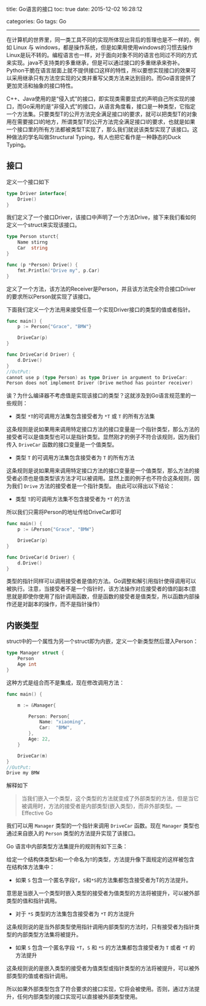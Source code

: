 title: Go语言的接口
toc: true
date: 2015-12-02 16:28:12

categories: Go
tags: Go

---
在计算机的世界里，同一类工具不同的实现所体现出背后的哲理也是不一样的，例如 Linux 与 windows，都是操作系统，但是如果用使用windows的习惯去操作Linux是玩不转的。编程语言也一样，对于面向对象不同的语言也同过不同的方式来实现。java不支持类的多重继承，但是可以通过接口的多重继承来弥补。Python干脆在语言层面上就不提供接口这样的特性，所以要想实现接口的效果可以采用继承只有方法空实现的父类并重写父类方法来达到目的。而Go语言提供了更加灵活和抽象的接口特性。

C++、Java使用的是“侵入式”的接口，即实现类需要显式的声明自己所实现的接口，而Go采用的是“非侵入式”的接口，从语言角度看，接口是一种类型，它指定一个方法集。只要类型T的公开方法完全满足接口I的要求，就可以把类型T的对象用在需要接口I的地方，所谓类型T的公开方法完全满足接口I的要求，也就是如果一个接口里的所有方法都被类型T实现了，那么我们就说该类型实现了该接口。这种做法的学名叫做Structural Typing，有人也把它看作是一种静态的Duck Typing。
## 接口 ##

定义一个接口如下
```go
type Driver interface{
    Drive()
}
```
我们定义了一个接口Driver，该接口中声明了一个方法Drive，接下来我们看如何定义一个struct来实现该接口。

```go
type Person sturct{
    Name stirng
    Car  string
}

func (p *Person) Drive() {
    fmt.Println("Drive my", p.Car)
}
```
定义了一个方法，该方法的Receiver是Person，并且该方法完全符合接口Driver的要求所以Person就实现了该接口。

下面我们定义一个方法用来接受任意一个实现Driver接口的类型的值或者指针。
```go
func main() {
	p := Person{"Grace", "BMW"}

	DriveCar(p)
}

func DriveCar(d Driver) {
	d.Drive()
}
//OutPut:
cannot use p (type Person) as type Driver in argument to DriveCar:
Person does not implement Driver (Drive method has pointer receiver)
```
诶？为什么编译器不考虑值是实现该接口的类型？这就涉及到Go语言规范里的一些规则：

 - 类型 `*T`的可调用方法集包含接受者为 `*T` 或 `T` 的所有方法集
 
这条规则是说如果用来调用特定接口方法的接口变量是一个指针类型，那么方法的接受者可以是值类型也可以是指针类型。显然刚才的例子不符合该规则，因为我们传入 `DriveCar` 函数的接口变量是一个值类型。

- 类型 `T` 的可调用方法集包含接受者为 `T` 的所有方法

这条规则是说如果用来调用特定接口方法的接口变量是一个值类型，那么方法的接受者必须也是值类型该方法才可以被调用。显然上面的例子也不符合这条规则，因为我们 `Drive` 方法的接受者是一个指针类型。
由此可以得出以下结论：

- 类型 `T`的可调用方法集不包含接受者为 `*T` 的方法

所以我们只需将Person的地址传给DriveCar即可
```go
func main() {
	p := &Person{"Grace", "BMW"}

	DriveCar(p)
}

func DriveCar(d Driver) {
	d.Drive()
}
```
类型的指针同样可以调用接受者是值的方法。Go调整和解引用指针使得调用可以被执行。注意，当接受者不是一个指针时，该方法操作对应接受者的值的副本(意思就是即使你使用了指针调用函数，但是函数的接受者是值类型，所以函数内部操作还是对副本的操作，而不是指针操作）

## 内嵌类型 ##
struct中的一个属性为另一个struct即为内嵌，定义一个新类型然后潜入Person：
```go
type Manager struct {
	Person
	Age int
}
```
这种方式是组合而不是集成，现在修改调用方法：
```go
func main() {

	m := &Manager{

		Person: Person{
			Name: "xiaoming",
			Car:  "BMW",
		},
		Age: 22,
	}

	DriveCar(m)
}
//OutPut:
Drive my BMW
```

解释如下
> 当我们嵌入一个类型，这个类型的方法就变成了外部类型的方法，但是当它被调用时，方法的接受者是内部类型(嵌入类型)，而非外部类型。— Effective Go

我们可以用 `Manager` 类型的一个指针来调用 `DriveCar` 函数。现在 `Manager` 类型也通过来自嵌入的 `Person` 类型的方法提升实现了该接口。

Go 语言中内部类型方法集提升的规则有如下三条：

给定一个结构体类型`S`和一个命名为`T`的类型，方法提升像下面规定的这样被包含在结构体方法集中：

- 如果 `S` 包含一个匿名字段`T`，`S`和`*S`的方法集都包含接受者为T的方法提升。

意思是当嵌入一个类型时嵌入类型的接受者为值类型的方法将被提升，可以被外部类型的值和指针调用。

- 对于 `*S` 类型的方法集包含接受者为 `*T` 的方法提升

这条规则说的是当外部类型使用指针调用内部类型的方法时，只有接受者为指针类型的内部类型方法集将被提升。

- 如果 `S` 包含一个匿名字段 `*T`，`S` 和 `*S` 的方法集都包含接受者为 `T` 或者 `*T` 的方法提升

这条规则说的是嵌入类型的接受者为值类型或指针类型的方法将被提升，可以被外部类型的值或者指针调用。

所以如果外部类型包含了符合要求的接口实现，它将会被使用。否则，通过方法提升，任何内部类型的接口实现可以直接被外部类型使用。